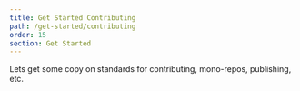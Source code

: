 ```yaml
---
title: Get Started Contributing
path: /get-started/contributing
order: 15
section: Get Started
---
```


Lets get some copy on standards for contributing, mono-repos, publishing, etc.
